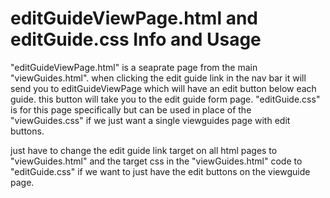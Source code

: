# editGuideViewPage.html and editGuide.css Info and Usage

"editGuideViewPage.html" is a seaprate page from the main "viewGuides.html". 
when clicking the edit guide link in the nav bar it will send you to editGuideViewPage which will have an edit button below each guide. this button will take you to the edit guide form page.
"editGuide.css" is for this page specifically but can be used in place of the "viewGuides.css" if we just want a single viewguides page with edit buttons. 

just have to change the edit guide link target on all html pages to "viewGuides.html" and the target css in the "viewGuides.html" code to "editGuide.css" if we want to just have the edit buttons on the viewguide page.